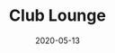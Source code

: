 ---
layout: project
type: project
image: images/project.PNG
title: Club Lounge
permalink: projects/clublounge
date: 2020-05-13
summary: For my final project for ICS 314 at UH @Manoa, we were to partner up with classmates and create a club managing website, created for the UH Community.  
projecturl: https://club-lounge.github.io/
---